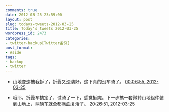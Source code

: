 ```yaml
---
comments: true
date: 2012-03-25 23:59:00
layout: post
slug: todays-tweets-2012-03-25
title: Today's tweets 2012-03-25
wordpress_id: 2473
categories:
- twitter-backup[Twitter备份]
post_format:
- Aside
tags:
- backup
- twitter
---
```





  * 山地变速被我拆了，折叠又没装好，这下真的没车骑了。 [00:06:55, 2012-03-25](http://twitter.com/gfrog/statuses/183585694466318338)





  * 哦耶，折叠车搞定了，试骑了一下，感觉挺爽。下一步搞一套微转山地组件装到山地上，两辆车就全都满血复活了。 [20:26:51, 2012-03-25](http://twitter.com/gfrog/statuses/183892704126701568)




